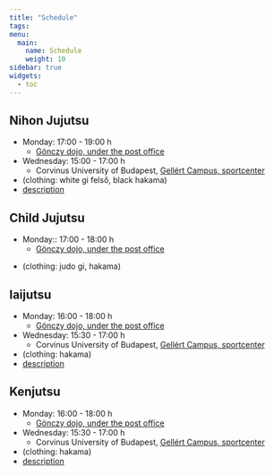 ```yaml
---
title: "Schedule"
tags:
menu:
  main:
    name: Schedule
    weight: 10
sidebar: true
widgets:
  - toc
---
```


## Nihon Jujutsu

- Monday: 17:00 - 19:00 h
  - [Gönczy dojo, under the post office](https://www.google.com/maps/place/Budapest,+G%C3%B6nczy+P%C3%A1l+u.+2,+1093/@47.4873046,19.0573666,17z/data=!3m1!4b1!4m6!3m5!1s0x4741dc5aa0942df3:0x48ecf04aaeb66f51!8m2!3d47.487301!4d19.0599415!16s%2Fg%2F11bw41jcz3?entry=ttu)
- Wednesday: 15:00 - 17:00 h
  - Corvinus University of Budapest, [Gellért Campus, sportcenter](https://www.uni-corvinus.hu/post/landing-page/gellert-campus/)
- (clothing: white gi felső, black hakama)
- [description](/en/nihon-jujutsu)

## Child Jujutsu

- Monday:: 17:00 - 18:00 h
  - [Gönczy dojo, under the post office](https://www.google.com/maps/place/Budapest,+G%C3%B6nczy+P%C3%A1l+u.+2,+1093/@47.4873046,19.0573666,17z/data=!3m1!4b1!4m6!3m5!1s0x4741dc5aa0942df3:0x48ecf04aaeb66f51!8m2!3d47.487301!4d19.0599415!16s%2Fg%2F11bw41jcz3?entry=ttu)
<!-- - Wednesday: 17:00 - 18:00 h -->
- (clothing: judo gi, hakama)


## Iaijutsu

- Monday: 16:00 - 18:00 h
  - [Gönczy dojo, under the post office](https://www.google.com/maps/place/Budapest,+G%C3%B6nczy+P%C3%A1l+u.+2,+1093/@47.4873046,19.0573666,17z/data=!3m1!4b1!4m6!3m5!1s0x4741dc5aa0942df3:0x48ecf04aaeb66f51!8m2!3d47.487301!4d19.0599415!16s%2Fg%2F11bw41jcz3?entry=ttu)
- Wednesday: 15:30 - 17:00 h
  - Corvinus University of Budapest, [Gellért Campus, sportcenter](https://www.uni-corvinus.hu/post/landing-page/gellert-campus/)
- (clothing: hakama)
- [description](/en/iaijutsu)


## Kenjutsu

- Monday: 16:00 - 18:00 h
  - [Gönczy dojo, under the post office](https://www.google.com/maps/place/Budapest,+G%C3%B6nczy+P%C3%A1l+u.+2,+1093/@47.4873046,19.0573666,17z/data=!3m1!4b1!4m6!3m5!1s0x4741dc5aa0942df3:0x48ecf04aaeb66f51!8m2!3d47.487301!4d19.0599415!16s%2Fg%2F11bw41jcz3?entry=ttu)
- Wednesday: 15:30 - 17:00 h
  - Corvinus University of Budapest, [Gellért Campus, sportcenter](https://www.uni-corvinus.hu/post/landing-page/gellert-campus/)
- (clothing: hakama)
- [description](/en/enjutsu)


<!--## Self defense

- Monday - Thursday: 15:30 - 17:00 h
- (ajánlott viselet: tréning ruha)
- [leírás](/onvedelem)-->

